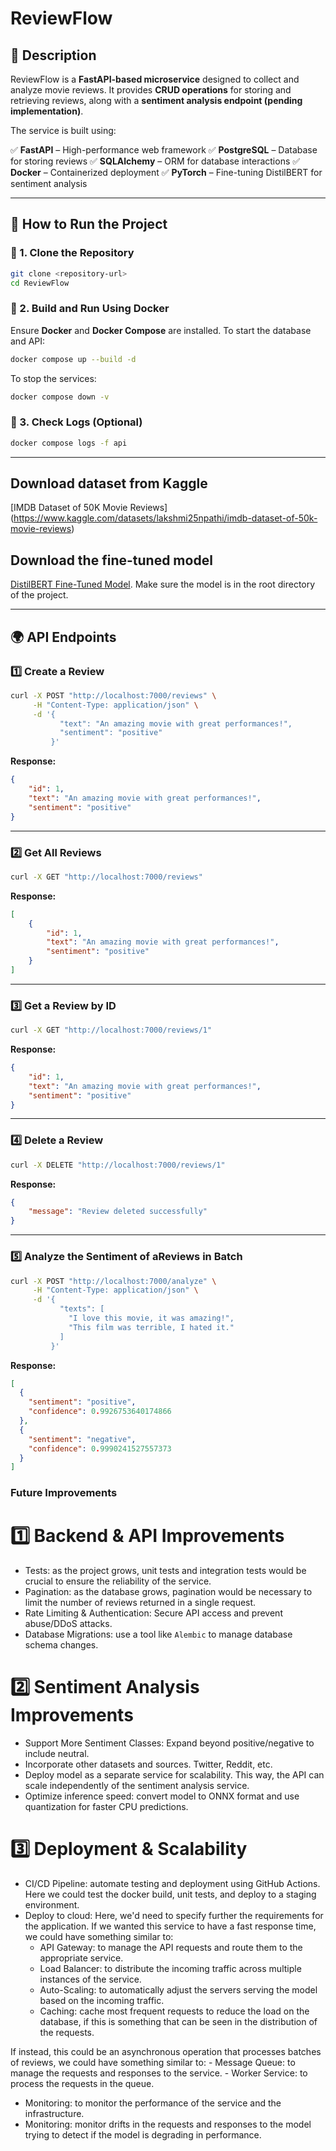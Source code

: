 # **ReviewFlow**

## **📌 Description**
ReviewFlow is a **FastAPI-based microservice** designed to collect and analyze movie reviews.
It provides **CRUD operations** for storing and retrieving reviews, along with a **sentiment analysis endpoint (pending implementation)**.

The service is built using:

✅ **FastAPI** – High-performance web framework
✅ **PostgreSQL** – Database for storing reviews
✅ **SQLAlchemy** – ORM for database interactions
✅ **Docker** – Containerized deployment
✅ **PyTorch** – Fine-tuning DistilBERT for sentiment analysis

---

## **🚀 How to Run the Project**
### **🔹 1. Clone the Repository**
```sh
git clone <repository-url>
cd ReviewFlow
```

### **🔹 2. Build and Run Using Docker**
Ensure **Docker** and **Docker Compose** are installed.
To start the database and API:
```sh
docker compose up --build -d
```
To stop the services:
```sh
docker compose down -v
```

### **🔹 3. Check Logs (Optional)**
```sh
docker compose logs -f api
```

---

## Download dataset from Kaggle

[IMDB Dataset of 50K Movie Reviews]
(https://www.kaggle.com/datasets/lakshmi25npathi/imdb-dataset-of-50k-movie-reviews)

## Download the fine-tuned model

[DistilBERT Fine-Tuned Model](https://drive.google.com/drive/folders/1OUxtGb-9blfxzkOPjAy2uasbOJCX9vvC?usp=sharing).
Make sure the model is in the root directory of the project.

---

## **🌍 API Endpoints**
### **1️⃣ Create a Review**
```sh
curl -X POST "http://localhost:7000/reviews" \
     -H "Content-Type: application/json" \
     -d '{
           "text": "An amazing movie with great performances!",
           "sentiment": "positive"
         }'
```

**Response:**
```json
{
    "id": 1,
    "text": "An amazing movie with great performances!",
    "sentiment": "positive"
}
```

---

### **2️⃣ Get All Reviews**
```sh
curl -X GET "http://localhost:7000/reviews"
```

**Response:**
```json
[
    {
        "id": 1,
        "text": "An amazing movie with great performances!",
        "sentiment": "positive"
    }
]
```

---

### **3️⃣ Get a Review by ID**
```sh
curl -X GET "http://localhost:7000/reviews/1"
```

**Response:**
```json
{
    "id": 1,
    "text": "An amazing movie with great performances!",
    "sentiment": "positive"
}
```

---

### **4️⃣ Delete a Review**
```sh
curl -X DELETE "http://localhost:7000/reviews/1"
```

**Response:**
```json
{
    "message": "Review deleted successfully"
}
```

---

### **5️⃣ Analyze the Sentiment of aReviews in Batch**

```sh
curl -X POST "http://localhost:7000/analyze" \
     -H "Content-Type: application/json" \
     -d '{
           "texts": [
             "I love this movie, it was amazing!",
             "This film was terrible, I hated it."
           ]
         }'
```

**Response:**

```json
[
  {
    "sentiment": "positive",
    "confidence": 0.9926753640174866
  },
  {
    "sentiment": "negative",
    "confidence": 0.9990241527557373
  }
]
```

### Future Improvements


# 1️⃣ Backend & API Improvements

- Tests: as the project grows, unit tests and integration tests would be crucial to ensure the reliability of the service.
- Pagination: as the database grows, pagination would be necessary to limit the number of reviews returned in a single request.
- Rate Limiting & Authentication: Secure API access and prevent abuse/DDoS attacks.
- Database Migrations: use a tool like `Alembic` to manage database schema changes.

# 2️⃣ Sentiment Analysis Improvements

- Support More Sentiment Classes: Expand beyond positive/negative to include neutral.
- Incorporate other datasets and sources. Twitter, Reddit, etc.
- Deploy model as a separate service for scalability. This way, the API can scale independently of the sentiment analysis service.
- Optimize inference speed: convert model to ONNX format and use quantization for faster CPU predictions.

# 3️⃣ Deployment & Scalability

- CI/CD Pipeline: automate testing and deployment using GitHub Actions. Here we could test the docker build, unit tests, and deploy to a staging environment.
- Deploy to cloud:
Here, we'd need to specify further the requirements for the application.
If we wanted this service to have a fast response time, we could have something similar to:
    - API Gateway: to manage the API requests and route them to the appropriate service.
    - Load Balancer: to distribute the incoming traffic across multiple instances of the service.
    - Auto-Scaling: to automatically adjust the servers serving the model based on the incoming traffic.
    - Caching: cache most frequent requests to reduce the load on the database, if this is something that can be seen in the distribution of the requests.

If instead, this could be an asynchronous operation that processes batches of reviews, we could have something similar to:
    - Message Queue: to manage the requests and responses to the service.
    - Worker Service: to process the requests in the queue.

- Monitoring: to monitor the performance of the service and the infrastructure.
- Monitoring: monitor drifts in the requests and responses to the model trying to detect if the model is degrading in performance.
